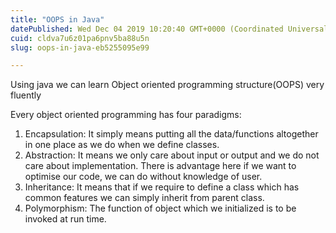 ```yaml
---
title: "OOPS in Java"
datePublished: Wed Dec 04 2019 10:20:40 GMT+0000 (Coordinated Universal Time)
cuid: cldva7u6z01pa6pnv5ba88u5n
slug: oops-in-java-eb5255095e99

---
```


Using java we can learn Object oriented programming structure(OOPS) very fluently

Every object oriented programming has four paradigms:

1.  Encapsulation: It simply means putting all the data/functions altogether in one place as we do when we define classes.
2.  Abstraction: It means we only care about input or output and we do not care about implementation. There is advantage here if we want to optimise our code, we can do without knowledge of user.
3.  Inheritance: It means that if we require to define a class which has common features we can simply inherit from parent class.
4.  Polymorphism: The function of object which we initialized is to be invoked at run time.
